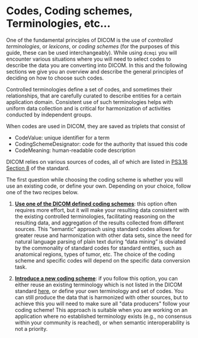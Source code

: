# Codes, Coding schemes, Terminologies, etc...

One of the fundamental principles of DICOM is the use of _controlled terminologies_, or _lexicons_, or _coding schemes_ (for the purposes of this guide, these can be used interchangeably). While using `dcmqi` you will encounter various situations where you will need to select codes to describe the data you are converting into DICOM. In this and the following sections we give you an overview and describe the general principles of deciding on how to choose such codes.

Controlled terminologies define a set of codes, and sometimes their relationships, that are carefully curated to describe entities for a certain application domain. Consistent use of such terminologies helps with uniform data collection and is critical for harmonization of activities conducted by  independent groups.

When codes are used in DICOM, they are saved as triplets that consist of
* CodeValue: unique identifier for a term
* CodingSchemeDesignator: code for the authority that issued this code
* CodeMeaning: human-readable code description

DICOM relies on various sources of codes, all of which are listed in [PS3.16 Section 8](http://dicom.nema.org/medical/dicom/current/output/chtml/part16/chapter_8.html) of the standard.

The first question while choosing the coding scheme is whether you will use an existing code, or define your own. Depending on your choice, follow one of the two recipes below.

1. [**Use one of the DICOM defined coding schemes**](user_guide/existing_coding_scheme.md): this option often requires more effort, but it will make your resulting data consistent with the existing controlled terminologies, facilitating reasoning on the resulting data, and aggregation of the results collected from different sources.  This “semantic” approach using standard codes allows for greater reuse and harmonization with other data sets, since the need for natural language parsing of plain text during “data mining” is obviated by the commonality of standard codes for standard entities, such as anatomical regions, types of tumor, etc. The choice of the coding scheme and specific codes will depend on the specific data conversion task.

2. [**Introduce a new coding scheme**](user_guide/new_coding_scheme.md): if you follow this option, you can either reuse an existing terminology which is not listed in the DICOM standard [here](http://dicom.nema.org/medical/dicom/current/output/chtml/part16/chapter_8.html), or define your own terminology and set of codes. You can still produce the data that is harmonized with other sources, but to achieve this you will need to make sure all "data producers" follow your coding scheme! This approach is suitable when you are working on an application where no established terminology exists (e.g., no consensus within your community is reached), or when semantic interoperability is not a priority.

